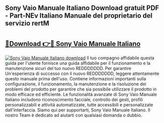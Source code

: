 ## Sony Vaio Manuale Italiano Download gratuit PDF - Part-NEv Italiano Manuale del proprietario del servizio rertM

# <h2><a href="http://dfbqoz.blite.top/?on=Sony+Vaio+Manuale+Italiano">🔗Download 👉🔴 Sony Vaio Manuale Italiano</a></h2>

[![Sony Vaio Manuale Italiano download](https://i.imgur.com/lujVjoI.png)](http://dfbqoz.blite.top/?on=Sony+Vaio+Manuale+Italiano)
Il tuo compagno affidabile questa guida per l'utente fornisce una guida affidabile per il funzionamento e la manutenzione sicuri del tuo nuovo REDDDDDDD. Per garantire Un'esperienza di successo con il nuovo REDDDDDDD, leggere attentamente questo manuale prima dell'uso. Contiene informazioni importanti sulla configurazione, il funzionamento, la manutenzione e la risoluzione dei problemi del prodotto per garantire che sia possibile utilizzare il prodotto in modo efficace ed efficiente. Le funzionalità avanzate di Sony Vaio Manuale Italiano includono riconoscimento facciale, controllo dei gesti, profili personalizzabili e attività automatizzate, tutte accessibili e personalizzate dall'interfaccia. Siamo qui per supportarti, Sony Vaio Manuale Italiano. Il nostro Team è dedicato ad aiutarti con qualsiasi domanda o dubbio.
